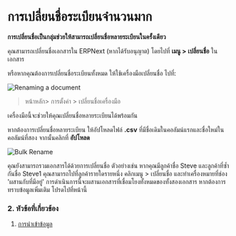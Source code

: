 <!-- add-breadcrumbs -->
# การเปลี่ยนชื่อระเบียนจำนวนมาก

**การเปลี่ยนชื่อเป็นกลุ่มช่วยให้สามารถเปลี่ยนชื่อหลายระเบียนในครั้งเดียว**

คุณสามารถเปลี่ยนชื่อเอกสารใน ERPNext (หากได้รับอนุญาต) โดยไปที่ **เมนู > เปลี่ยนชื่อ** ในเอกสาร

หรือหากคุณต้องการเปลี่ยนชื่อระเบียนทั้งหมด ให้ใช้เครื่องมือเปลี่ยนชื่อ ไปที่:

![Renaming a document](/docs/assets/img/setup/renaming-a-document.gif)

> หน้าหลัก> การตั้งค่า > เปลี่ยนชื่อเครื่องมือ

เครื่องมือนี้จะช่วยให้คุณเปลี่ยนชื่อหลายระเบียนได้พร้อมกัน

หากต้องการเปลี่ยนชื่อหลายระเบียน ให้อัปโหลดไฟล์ **.csv** ที่มีชื่อเดิมในคอลัมน์แรกและชื่อใหม่ในคอลัมน์ที่สอง จากนั้นคลิกที่ **อัปโหลด**

<img class="screenshot" alt="Bulk Rename" src="{{docs_base_url}}/assets/img/setup/rename-tool.png">

คุณยังสามารถรวมเอกสารได้ด้วยการเปลี่ยนชื่อ ตัวอย่างเช่น หากคุณมีลูกค้าชื่อ Steve และลูกค้าที่ซ้ำกันชื่อ Steve1 คุณสามารถไปที่ลูกค้ารายใดรายหนึ่ง คลิกเมนู > เปลี่ยนชื่อ และทำเครื่องหมายที่ช่อง 'ผสานกับที่มีอยู่' การดำเนินการนี้จะผสานเอกสารที่เชื่อมโยงทั้งหมดของทั้งสองเอกสาร หากต้องการทราบข้อมูลเพิ่มเติม โปรดไปที่หน้านี้


### 2. หัวข้อที่เกี่ยวข้อง
1. [การนำเข้าข้อมูล](/docs/user/manual/en/setting-up/data/data-import)
